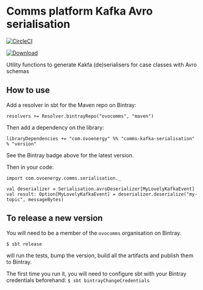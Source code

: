 # Comms platform Kafka Avro serialisation

[ ![CircleCI](https://circleci.com/gh/ovocomms/comms-kafka-serialisation/tree/master.svg?style=svg) ](https://circleci.com/gh/ovocomms/comms-kafka-serialisation/tree/master)

[![Download](https://api.bintray.com/packages/ovocomms/maven/comms-kafka-serialisation/images/download.svg)](https://bintray.com/ovocomms/maven/comms-kafka-serialisation/_latestVersion)

Utility functions to generate Kakfa (de)serialisers for case classes with Avro schemas

## How to use

Add a resolver in sbt for the Maven repo on Bintray:

```
resolvers += Resolver.bintrayRepo("ovocomms", "maven")
```

Then add a dependency on the library:

```
libraryDependencies += "com.ovoenergy" %% "comms-kafka-serialisation" % "version"
```

See the Bintray badge above for the latest version.

Then in your code:

```
import com.ovoenergy.comms.serialisation._

val deserializer = Serialisation.avroDeserializer[MyLovelyKafkaEvent]
val result: Option[MyLovelyKafkaEvent] = deserializer.deserialize("my-topic", messageBytes)
```

## To release a new version

You will need to be a member of the `ovocomms` organisation on Bintray.

```
$ sbt release
```

will run the tests, bump the version, build all the artifacts and publish them to Bintray.

The first time you run it, you will need to configure sbt with your Bintray credentials beforehand: `$ sbt bintrayChangeCredentials`
